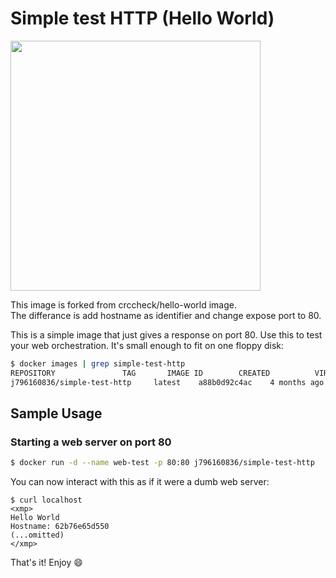 Simple test HTTP (Hello World)
===========

<img src="https://raw.githubusercontent.com/j796160836/docker-simple-test-http/master/screenshot/image01.png" width="400" />

This image is forked from crccheck/hello-world image.   
The differance is add hostname as identifier and change expose port to 80.  

This is a simple image that just gives a response on port 80. Use this to
test your web orchestration. It's small enough to fit on one floppy disk:

```bash
$ docker images | grep simple-test-http
REPOSITORY               TAG       IMAGE ID        CREATED          VIRTUAL SIZE
j796160836/simple-test-http     latest    a88b0d92c4ac    4 months ago     1.13MB
```


Sample Usage
------------

### Starting a web server on port 80

```bash
$ docker run -d --name web-test -p 80:80 j796160836/simple-test-http
```

You can now interact with this as if it were a dumb web server:

```
$ curl localhost
<xmp>
Hello World
Hostname: 62b76e65d550
(...omitted)
</xmp>
```

That's it! Enjoy 😄